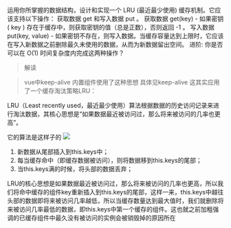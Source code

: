 运用你所掌握的数据结构，设计和实现一个 LRU (最近最少使用) 缓存机制。它应该支持以下操作： 获取数据 get 和写入数据 put 。
获取数据 get(key) - 如果密钥 ( key ) 存在于缓存中，则获取密钥的值（总是正数），否则返回 -1 。
写入数据 put(key, value) - 如果密钥不存在，则写入数据。当缓存容量达到上限时，它应该在写入新数据之前删除最久未使用的数据，从而为新数据留出空间。
进阶:
你是否可以在 O(1) 时间复杂度内完成这两种操作？


> 解读

> vue中keep-alive 内置组件使用了这种思想  具体见keep-alive
这其实应用了一个缓存淘汰策略LRU：

LRU（Least recently used，最近最少使用）算法根据数据的历史访问记录来进行淘汰数据，其核心思想是“如果数据最近被访问过，那么将来被访问的几率也更高”。

它的算法是这样子的
![](https://tva1.sinaimg.cn/large/007S8ZIlly1geksxbt06cj30xa0c7q2x.jpg)

1. 新数据从尾部插入到this.keys中；
2. 每当缓存命中（即缓存数据被访问），则将数据移到this.keys的尾部；
3. 当this.keys满的时候，将头部的数据丢弃；

LRU的核心思想是如果数据最近被访问过，那么将来被访问的几率也更高，所以我们将命中缓存的组件key重新插入到this.keys的尾部，这样一来，this.keys中越往头部的数据即将来被访问几率越低，所以当缓存数量达到最大值时，我们就删除将来被访问几率最低的数据，即this.keys中第一个缓存的组件。这也就之前加粗强调的已缓存组件中最久没有被访问的实例会被销毁掉的原因所在
